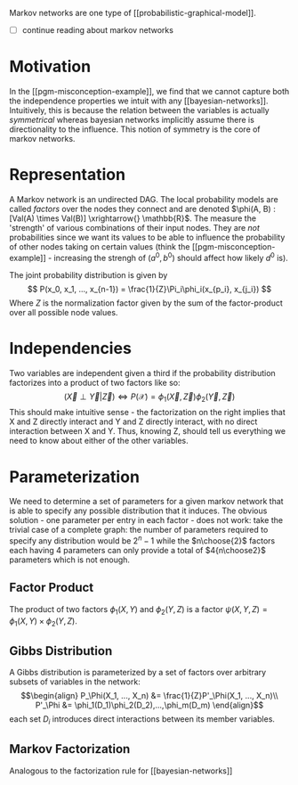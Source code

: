 Markov networks are one type of [[probabilistic-graphical-model]].
- [ ] continue reading about markov networks
# Motivation
In the [[pgm-misconception-example]], we find that we cannot capture both the independence properties we intuit with any [[bayesian-networks]]. Intuitively, this is because the relation between the variables is actually *symmetrical* whereas bayesian networks implicitly assume there is directionality to the influence. This notion of symmetry is the core of markov networks.

# Representation
A Markov network is an undirected DAG. The local probability models are called *factors* over the nodes they connect and are denoted $\phi(A, B) : [Val(A) \times Val(B)] \xrightarrow{} \mathbb{R}$. The measure the 'strength' of various combinations of their input nodes. They are *not* probabilities since we want its values to be able to influence the probability of other nodes taking on certain values (think the [[pgm-misconception-example]] - increasing the strengh of ($a^0, b^0$) should affect how likely $d^0$ is).

The joint probability distribution is given by
$$
P(x_0, x_1, ..., x_{n-1}) = \frac{1}{Z}\Pi_i\phi_i(x_{p_i}, x_{j_i})
$$
Where $Z$ is the normalization factor given by the sum of the factor-product over all possible node values.

# Independencies
Two variables are independent given a third if the probability distribution factorizes into a product of two factors like so:
$$
(\vec{X} \perp \vec{Y} \vert \vec{Z}) \iff P(\mathcal{X}) = \phi_1(\vec{X}, \vec{Z})\phi_2(\vec{Y},\vec{Z})
$$
This should make intuitive sense - the factorization on the right implies that X and Z directly interact and Y and Z directly interact, with no direct interaction between X and Y. Thus, knowing Z, should tell us everything we need to know about either of the other variables.

# Parameterization
We need to determine a set of parameters for a given markov network that is able to specify any possible distribution that it induces. The obvious solution - one parameter per entry in each factor - does not work: take the trivial case of a complete graph: the number of parameters required to specify any distribution would be $2^n-1$ while the $n\choose{2}$  factors each having 4 parameters can only provide a total of $4{n\choose2}$  parameters which is not enough.

## Factor Product
The product of two factors $\phi_1(X, Y)$ and $\phi_2(Y, Z)$ is a factor $\psi(X, Y, Z) = \phi_1(X, Y) \times \phi_2(Y, Z)$. 

## Gibbs Distribution
A Gibbs distribution is parameterized by a set of factors over arbitrary subsets of variables in the network:
$$\begin{align}
P_\Phi(X_1, ..., X_n) &= \frac{1}{Z}P'_\Phi(X_1, ..., X_n)\\
P'_\Phi &= \phi_1(D_1)\phi_2(D_2),...,\phi_m(D_m)
\end{align}$$
each set $D_i$ introduces direct interactions between its member variables.

## Markov Factorization
Analogous to the factorization rule for [[bayesian-networks]]